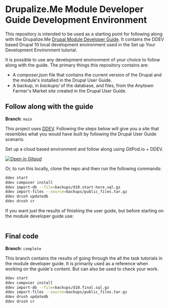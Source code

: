 # Drupalize.Me Module Developer Guide Development Environment

This repository is intended to be used as a starting point for following along with the Drupalize.Me [Drupal Module Developer Guide](https://drupalize.me/guide/drupal-module-developer-guide). It contains the DDEV based Drupal 10 local development environment used in the Set up Your Development Environment tutorial.

It is possible to use any development environment of your choice to follow along with the guide. The primary things this repository contains are:

- A _composer.json_ file that contains the current version of the Drupal and the module's installed in the Drupal User Guide.
- A backup, in _backups/_ of the database, and files, from the Anytown Farmer's Market site created in the Drupal User Guide.

## Follow along with the guide

**Branch**: `main`

This project uses [DDEV](https://ddev.com/). Following the steps below will give you a site that resembles what you would have built by following the Drupal User Guide scenario.

Set up a cloud based environment and follow along using GitPod.io + DDEV.

[![Open in Gitpod](https://gitpod.io/button/open-in-gitpod.svg)](https://gitpod.io/#https://github.com/DrupalizeMe/module-developer-guide-demo-site)

Or, to run this locally, clone the repo and then run the following commands:

```bash
ddev start
ddev composer install
ddev import-db --file=backups/d10.start-here.sql.gz
ddev import-files --source=backups/public_files.tar.gz
ddev drush updatedb
ddev drush cr
```

If you want just the results of finishing the user guide, but before starting on the module developer guide use:

```bash
```

## Final code

**Branch**: `complete`

This branch contains the results of going through the all the task tutorials in the module developer guide. It is primarily used as a reference when working on the guide's content. But can also be used to check your work.

```bash
ddev start
ddev composer install
ddev import-db --file=backups/d10.final.sql.gz
ddev import-files --source=backups/public_files.tar.gz
ddev drush updatedb
ddev drush cr
```
